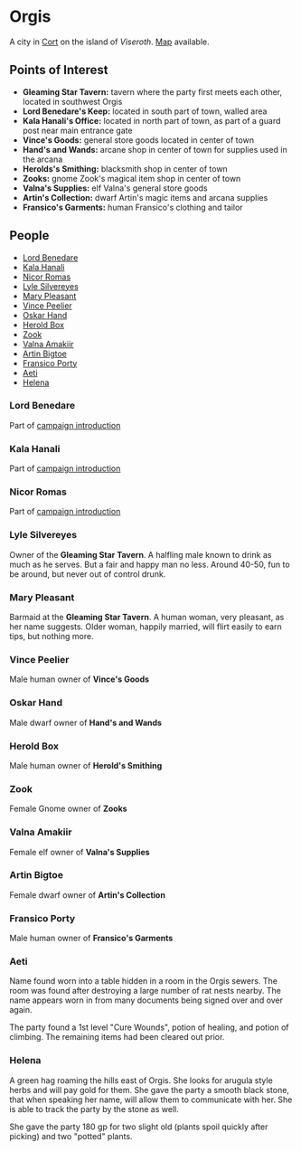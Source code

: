 # Orgis

A city in [Cort](../countries.md#cort) on the island of *Viseroth*.
[Map](../maps/orgis.png) available.


## Points of Interest

- **Gleaming Star Tavern:** tavern where the party first meets each other, located in
southwest Orgis
- **Lord Benedare's Keep:** located in south part of town, walled area
- **Kala Hanali's Office:** located in north part of town, as part of a guard post near
main entrance gate
- **Vince's Goods:** general store goods located in center of town
- **Hand's and Wands:** arcane shop in center of town for supplies used in the arcana
- **Herolds's Smithing:** blacksmith shop in center of town
- **Zooks:** gnome Zook's magical item shop in center of town
- **Valna's Supplies:** elf Valna's general store goods
- **Artin's Collection:** dwarf Artin's magic items and arcana supplies
- **Fransico's Garments:** human Fransico's clothing and tailor


## People

- [Lord Benedare](#lord-benedare)
- [Kala Hanali](#kala-hanali)
- [Nicor Romas](#nicor-romas)
- [Lyle Silvereyes](#lyle-silvereyes)
- [Mary Pleasant](#mary-pleasant)
- [Vince Peelier](#vince-peelier)
- [Oskar Hand](#oskar-hand)
- [Herold Box](#herold-box)
- [Zook](#zook)
- [Valna Amakiir](#valna-amakiir)
- [Artin Bigtoe](#artin-bigtoe)
- [Fransico Porty](#fransico-porty)
- [Aeti](#aeti)
- [Helena](#helena)


### Lord Benedare

Part of [campaign introduction](../quests/campaign_intro.md#lord-benedare)


### Kala Hanali

Part of [campaign introduction](../quests/campaign_intro.md#kala-hanali)


### Nicor Romas

Part of [campaign introduction](../quests/campaign_intro.md#nicor-romas)


### Lyle Silvereyes

Owner of the **Gleaming Star Tavern**. A halfling male known to drink as much as he
serves. But a fair and happy man no less. Around 40-50, fun to be around, but never
out of control drunk.


### Mary Pleasant

Barmaid at the **Gleaming Star Tavern**. A human woman, very pleasant, as her name
suggests. Older woman, happily married, will flirt easily to earn tips, but nothing
more.


### Vince Peelier

Male human owner of **Vince's Goods**


### Oskar Hand

Male dwarf owner of **Hand's and Wands**


### Herold Box

Male human owner of **Herold's Smithing**


### Zook

Female Gnome owner of **Zooks**


### Valna Amakiir

Female elf owner of **Valna's Supplies**


### Artin Bigtoe

Female dwarf owner of **Artin's Collection**


### Fransico Porty

Male human owner of **Fransico's Garments**


### Aeti

Name found worn into a table hidden in a room in the Orgis sewers. The room
was found after destroying a large number of rat nests nearby. The name appears
worn in from many documents being signed over and over again.

The party found a 1st level "Cure Wounds", potion of healing, and potion of
climbing. The remaining items had been cleared out prior.


### Helena

A green hag roaming the hills east of Orgis. She looks for arugula style herbs
and will pay gold for them. She gave the party a smooth black stone, that when
speaking her name, will allow them to communicate with her. She is able to track
the party by the stone as well.

She gave the party 180 gp for two slight old (plants spoil quickly after picking)
and two "potted" plants.
